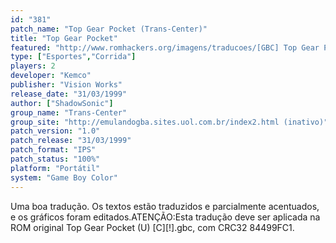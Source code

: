 ```yaml
---
id: "381"
patch_name: "Top Gear Pocket (Trans-Center)"
title: "Top Gear Pocket"
featured: "http://www.romhackers.org/imagens/traducoes/[GBC] Top Gear Pocket - Trans-Center - 1.png"
type: ["Esportes","Corrida"]
players: 2
developer: "Kemco"
publisher: "Vision Works"
release_date: "31/03/1999"
author: ["ShadowSonic"]
group_name: "Trans-Center"
group_site: "http://emulandogba.sites.uol.com.br/index2.html (inativo)"
patch_version: "1.0"
patch_release: "31/03/1999"
patch_format: "IPS"
patch_status: "100%"
platform: "Portátil"
system: "Game Boy Color"
---
```


Uma boa tradução. Os textos estão traduzidos e parcialmente acentuados, e os gráficos foram editados.ATENÇÃO:Esta tradução deve ser aplicada na ROM original Top Gear Pocket (U) [C][!].gbc, com CRC32 84499FC1.